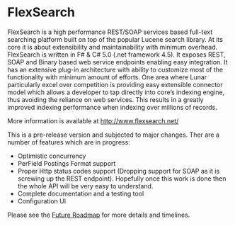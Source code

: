 FlexSearch
==========

FlexSearch is a high performance REST/SOAP services based full-text searching platform built on top of the popular Lucene search library.  At its core it is about extensibility and maintainability with minimum overhead. 
FlexSearch is written in F# & C# 5.0 (.net framework 4.5). It exposes REST, SOAP and Binary based web service endpoints enabling easy integration. It has an extensive plug-in architecture with ability to customize most of the functionality with minimum amount of efforts. One area where Lunar particularly excel over competition is providing easy extensible connector model which allows a developer to tap directly into core’s indexing engine, thus avoiding the reliance on web services. This results in a greatly improved indexing performance when indexing over millions of records.

More information is available at http://www.flexsearch.net/


This is a pre-release version and subjected to major changes. Ther are a number of features which are in progress:

- Optimistic concurrency
- PerField Postings Format support
- Proper Http status codes support (Dropping support for SOAP as it is screwing up the REST endpoint). Hopefully once this work is done then the whole API will be very easy to understand.
- Complete documentation and a testing tool
- Configuration UI

Please see the [Future Roadmap](roadmap) for more details and timelines. 

